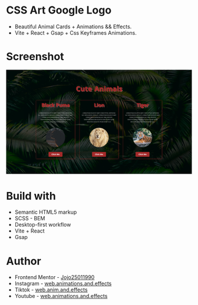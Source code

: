 # CSS Art Google Logo

-   Beautiful Animal Cards + Animations && Effects.
-   Vite + React + Gsap + Css Keyframes Animations.

# Screenshot

![](./Vite%20React%20Animal%20Cards.png)

# Build with

-   Semantic HTML5 markup
-   SCSS - BEM
-   Desktop-first workflow
-   Vite + React
-   Gsap

# Author

-   Frontend Mentor - [Jojo25011990](https://www.frontendmentor.io/profile/Jojo25011990)
-   Instagram - [web.animations.and.effects](https://www.instagram.com/web.animations.and.effects)
-   Tiktok - [web.anim.and.effects](https://www.tiktok.com/@web.anim.and.effects)
-   Youtube - [web.animations.and.effects](https://www.youtube.com/@web.animations.and.effects)
